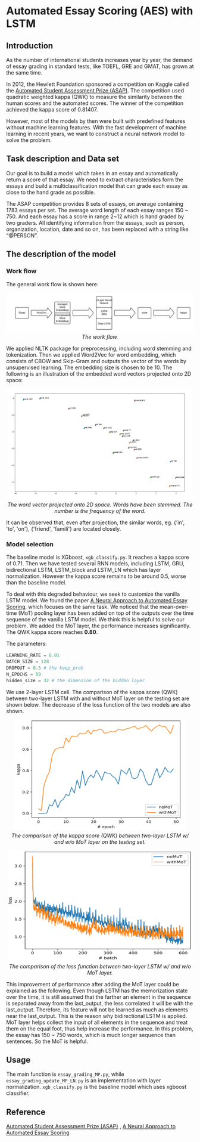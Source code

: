 # Automated Essay Scoring (AES) with LSTM

## Introduction
As the number of international students increases year by year, the demand of essay grading in standard tests, like TOEFL, GRE and
GMAT, has grown at the same time. 

In 2012, the Hewlett Foundation sponsored a competition on Kaggle called the [Automated Student Assessment Prize (ASAP)](https://www.kaggle.com/c/asap-aes). The competition used quadratic weighted kappa (QWK) to measure the similarity between the human scores and the automated scores. The winner of the competition achieved the kappa score of 0.81407.

However, most of the models by then were built with predefined features without machine learning features. With the fast development of machine learning in recent years, we want to construct a neural network model to solve the problem.

<!-- Basic structure of LSTM model:
<p align="center">
    <img src="./media/LSTM3-chain.png"><br/>
    <em>Basic structure of LSTM.</em>
</p> -->

## Task description and Data set
Our goal is to build a model which takes in an essay and automatically return a score of that essay. We need to extract characteristics form the essays and build a multiclassification model that can grade each essay as close to the hand grade as possible.

The ASAP competition provides 8 sets of essays, on average containing 1783 essays per set. The average word length of each essay ranges 150 ~ 750. And each essay has a score in range 2~12 which is hand graded by two graders. All identifying information from the essays, such as person, organization, location, date and so on, has been replaced with a string like “@PERSON”.


## The description of the model

### Work flow
The general work flow is shown here:
<p align="center">
    <img src="./media/workflow.png"><br/>
    <em>The work flow.</em>
</p>

We applied NLTK package for preprocessing, including word stemming and tokenization. Then we applied Word2Vec for word embedding, which consists of CBOW and Skip-Gram and outputs the vector of the words by unsupervised learning. The embedding size is chosen to be 10. The following is an illustration of the embedded word vectors projected onto 2D space:
<p align="center">
    <img width="500" height="300" src="./media/word2vec_stemmed.png"><br/>
    <em>The word vector projected onto 2D space. Words have been stemmed. The number is the frequency of the word.</em>
</p>
It can be observed that, even after projection, the similar words, eg. {'in', 'to', 'on'}, {'friend', 'famili'} are located closely.

### Model selection

The baseline model is XGboost, `xgb_classify.py`. It reaches a kappa score of 0.71. Then we have tested several RNN models, including LSTM, GRU, bidirectional LSTM, LSTM_block and LSTM_LN which has layer normalization. However the kappa score remains to be around 0.5, worse than the baseline model.

To deal with this degraded behaviour, we seek to customize the vanilla LSTM model. We found the paper [A Neural Approach to Automated Essay Scoring](https://www.aclweb.org/anthology/D16-1193.pdf), which focuses on the same task. We noticed that the mean-over-time (MoT) pooling layer has been added on top of the outputs over the time sequence of the vanilla LSTM model. We think this is helpful to solve our problem. We added the MoT layer, the performance increases significantly. The QWK kappa score reaches **0.80**. 

The parameters:
```Python
LEARNING_RATE = 0.01
BATCH_SIZE = 128
DROPOUT = 0.5 # the keep_prob
N_EPOCHS = 50
hidden_size = 32 # the dimension of the hidden layer
```
We use 2-layer LSTM cell. The comparison of the kappa score (QWK) between two-layer LSTM with and without MoT layer on the testing set are shown below. The decrease of the loss function of the two models are also shown.

<p align="center">
    <img width="460" height="300" src="./media/lstm_noMPkappa.png"><br/>
    <em>The comparison of the kappa score (QWK) between two-layer LSTM w/ and w/o MoT layer on the testing set.</em>
</p>

<p align="center">
    <img width="500" height="300" src="./media/lstm_noMPloss.png"><br/>
    <em>The comparison of the loss function between two-layer LSTM w/ and w/o MoT layer.</em>
</p>

This improvement of performance after adding the MoT layer could be explained as the following. Even though LSTM has the memorization state over the time, it is still assumed that the farther an element in the sequence is separated away from the last_output, the less correlated it will be with the last_output. Therefore, its feature will not be learned as much as elements near the last_output. This is the reason why bidirectional LSTM is applied. MoT layer helps collect the input of all elements in the sequence and treat them on the equal foot, thus help increase the performance. In this problem, the essay has 150 ~ 750 words, which is much longer sequence than sentences. So the MoT is helpful.

## Usage
The main function is `essay_grading_MP.py`, while `essay_grading_update_MP_LN.py` is an implementation with layer normalization. `xgb_classify.py` is the baseline model which uses xgboost classifier.

## Reference
[Automated Student Assessment Prize (ASAP)](https://www.kaggle.com/c/asap-aes)
,
[A Neural Approach to Automated Essay Scoring](https://www.aclweb.org/anthology/D16-1193.pdf)